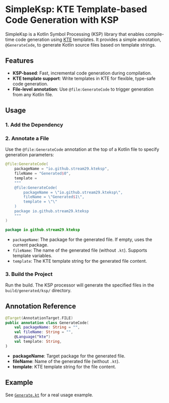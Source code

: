 # SimpleKsp: KTE Template-based Code Generation with KSP

SimpleKsp is a Kotlin Symbol Processing (KSP) library that enables compile-time code generation using [KTE](https://github.com/valich/intellij-kt-template) templates. It provides a simple annotation, `@GenerateCode`, to generate Kotlin source files based on template strings.

## Features
- **KSP-based**: Fast, incremental code generation during compilation.
- **KTE template support**: Write templates in KTE for flexible, type-safe code generation.
- **File-level annotation**: Use `@file:GenerateCode` to trigger generation from any Kotlin file.

## Usage

### 1. Add the Dependency


### 2. Annotate a File
Use the `@file:GenerateCode` annotation at the top of a Kotlin file to specify generation parameters:

```kotlin
@file:GenerateCode(
    packageName = "io.github.stream29.kteksp",
    fileName = "Generated$0",
    template =
    """
    @file:GenerateCode(
        packageName = \"io.github.stream29.kteksp\",
        fileName = \"Generated$1\",
        template = \"\"
    )
    package io.github.stream29.kteksp
    """
)

package io.github.stream29.kteksp
```

- `packageName`: The package for the generated file. If empty, uses the current package.
- `fileName`: The name of the generated file (without `.kt`). Supports template variables.
- `template`: The KTE template string for the generated file content.

### 3. Build the Project
Run the build. The KSP processor will generate the specified files in the `build/generated/ksp/` directory.

## Annotation Reference

```kotlin
@Target(AnnotationTarget.FILE)
public annotation class GenerateCode(
    val packageName: String = "",
    val fileName: String = "",
    @Language("kte")
    val template: String,
)
```

- **packageName**: Target package for the generated file.
- **fileName**: Name of the generated file (without `.kt`).
- **template**: KTE template string for the file content.

## Example
See [`Generate.kt`](ksp-test/src/main/kotlin/io/github/stream29/kteksp/Generate.kt) for a real usage example.


